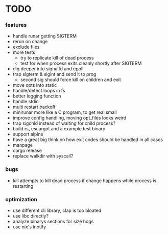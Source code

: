 # TODO

### features
* handle runar getting SIGTERM
* rerun on change
* exclude files
* more tests
  * try to replicate kill of dead process
  * test for when process exits cleanly shortly after SIGTERM
* dig deeper into signalfd and epoll
* trap sigterm & sigint and send it to prog
  * second sig should force kill on children and exit
* move opts into static
* handle/detect loops in fs
* better logging function
* handle stdin
* multi restart backoff
* minirunar more like a  C program, to get real small
* improve config handling, moving opt\_files looks weird
* trap sigchld instead of waiting for child process?
* build.rs, escargot and a example test binary
* support alpine
* have a great big think on how exit codes should be handled in all cases
* manpage
* cargo release
* replace walkdir with syscall?

### bugs
* kill attempts to kill dead process if change happens while process is restarting

### optimization
* use different cli library, clap is too bloated
* use libc directly?
* analyze binarys sections for size hogs
* use nix's inotify
